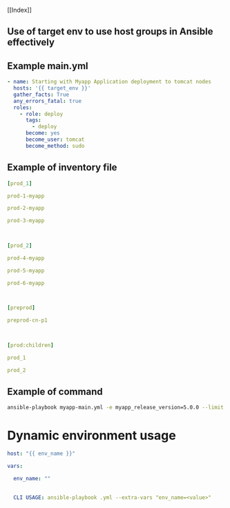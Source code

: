 [[Index]] 

## Use of target env to use host groups in Ansible effectively

  

## Example main.yml

```yaml
- name: Starting with Myapp Application deployment to tomcat nodes
  hosts: '{{ target_env }}'
  gather_facts: True
  any_errors_fatal: true
  roles:
    - role: deploy
      tags:
        - deploy
      become: yes
      become_user: tomcat
      become_method: sudo

``` 



  

## Example of inventory file

```yaml
[prod_1]

prod-1-myapp

prod-2-myapp

prod-3-myapp

  

[prod_2]

prod-4-myapp

prod-5-myapp

prod-6-myapp

  

[preprod]

preprod-cn-p1

  

[prod:children]

prod_1

prod_2
```



## Example of command

```bash
ansible-playbook myapp-main.yml -e myapp_release_version=5.0.0 --limit prod-1 OR ansible-playbook myapp-main.yml -e myapp_release_version=5.0.0 -e target_env=prod_1
```  


# Dynamic environment usage

```yaml
host: "{{ env_name }}"

vars:

  env_name: ""

  
  CLI USAGE: ansible-playbook .yml --extra-vars "env_name=<value>"
``` 



  

